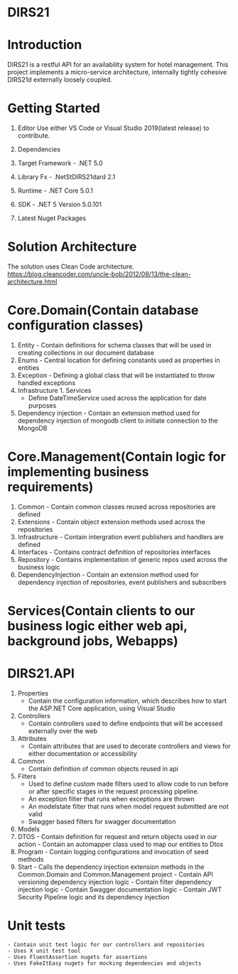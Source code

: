 # DIRS21
# Introduction 
DIRS21 is a restful API for an availability system for hotel management.
This project implements a micro-service architecture, internally tightly cohesive DIRS21d externally loosely coupled.

# Getting Started
1. Editor
Use either VS Code or Visual Studio 2019(latest release) to contribute.

2.	Dependencies
 1. Target Framework - .NET 5.0
 2. Library Fx - .NetStDIRS21dard 2.1
 3. Runtime - .NET Core 5.0.1
 4. SDK - .NET 5 Version 5.0.101
 5. Latest Nuget Packages 


# Solution Architecture
The solution uses Clean Code architecture.
https://blog.cleancoder.com/uncle-bob/2012/08/13/the-clean-architecture.html


# Core.Domain(Contain database configuration classes)
  1. Entity
	- Contain definitions for schema classes that will be used in creating collections in our document database
  2. Enums
	- Central location for defining constants used as properties in entities
  3. Exception
	- Defining a global class that will be instantiated to throw handled exceptions
  4. Infrastructure
	1. Services
	  - Define DateTimeService used across the application for date purposes
  6. Dependency injection 
	- Contain an extension method  used for dependency injection of mongodb client to initiate connection to the MongoDB

# Core.Management(Contain logic for implementing business requirements)
  1. Common
	- Contain common classes reused across repositories are defined
  2. Extensions
	- Contain object extension methods used across the repositories
  3. Infrastructure
	- Contain intergration event publishers and handlers are defined
  4. Interfaces
	- Contains contract definition of repositories interfaces
  5. Repository
	- Contains implementation of generic repos used across the business logic
  6. DependencyInjection
	- Contain an extension method  used for dependency injection of repositories, event publishers and subscribers
  
# Services(Contain clients to our business logic either web api, background jobs, Webapps)
  # DIRS21.API
   1. Properties
	    - Contain the configuration information, which describes how to start the ASP.NET Core application, using Visual Studio
   2. Controllers
	    - Contain controllers used to define endpoints that will be accessed externally over the web
   3. Attributes
      - Contain attributes that are used to decorate controllers and views for either documentation or accessibility
   4. Common
	    - Contain definition of common objects reused in api
   5. Filters
		- Used to define custom made filters used to allow code to run before or after specific stages in the request processing pipeline.
		- An exception filter that runs when exceptions are thrown
		- An modelstate filter that runs when model request submitted are not valid
		- Swagger based filters for swagger documentation
   6. Models
   7. DTOS
	- Contain definition for request and return objects used in our action
	- Contain an automapper class used to map our entities to Dtos
   8. Program
	- Contain logging configurations and invocation of seed methods
   9. Start
	 - Calls the dependency injection extension methods in the Common.Domain and Common.Management project
	 - Contain API versioning dependency injection logic
	 - Contain filter dependency injection logic
	 - Contain Swagger documentation logic
	 - Contain JWT Security Pipeline logic and its dependency injection

 # Unit tests
	- Contain unit test logic for our controllers and repositories
	- Uses X unit test tool
	- Uses FluentAssertion nugets for assertions
	- Uses FakeItEasy nugets for mocking dependencies and objects

